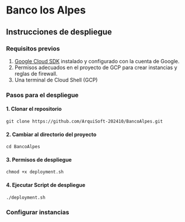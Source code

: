 # Banco los Alpes
## Instrucciones de despliegue
### Requisitos previos
1. [Google Cloud SDK](https://cloud.google.com/sdk/docs/install) instalado y configurado con la cuenta de Google.
2. Permisos adecuados en el proyecto de GCP para crear instancias y reglas de firewall.
3. Una terminal de Cloud Shell (GCP)
### Pasos para el despliegue
#### 1. Clonar el repositorio
```console
git clone https://github.com/ArquiSoft-202410/BancoAlpes.git
```
#### 2. Cambiar al directorio del proyecto
```console
cd BancoAlpes
```
#### 3. Permisos de despliegue
```console
chmod +x deployment.sh
```
#### 4. Ejecutar Script de despliegue
```console
./deployment.sh
```
### Configurar instancias
